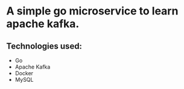 <h1>A simple go microservice to learn apache kafka.</h1>

<h2>Technologies used:</h2>

- Go
- Apache Kafka
- Docker
- MySQL
